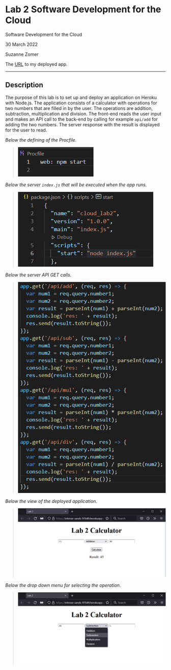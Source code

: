 # Lab 2 Software Development for the Cloud

Software Development for the Cloud

30 March 2022

Suzanne Zomer

The [URL](https://intense-sands-97649.herokuapp.com/) to my deployed app.

---

## Description

The purpose of this lab is to set up and deploy an application on Heroku with Node.js. The application consists of a calculator with operations for two numbers that are filled in by the user. The operations are addition, subtraction, multiplication and division. The front-end reads the user input and makes an API call to the back-end by calling for example `api/add` for adding the two numbers. The server response with the result is displayed for the user to read.

*Below the defining of the Procfile.*
>![Alt text](img/img3.PNG?raw=true "Drop down menu")

*Below the server `index.js` that will be executed when the app runs.*
>![Alt text](img/img4.PNG?raw=true "Drop down menu")

*Below the server API GET calls.*
>![Alt text](img/img5.PNG?raw=true "Drop down menu")

*Below the view of the deployed application.*
>![Alt text](img/img1.PNG?raw=true "The App")

*Below the drop down menu for selecting the operation.*
>![Alt text](img/img2.PNG?raw=true "Drop down menu")
